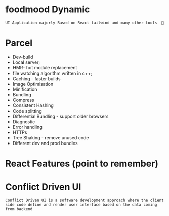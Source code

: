 # foodmood Dynamic
    UI Application majorly Based on React tailwind and many other tools  🚀



# Parcel
- Dev-build
- Local server;
- HMR- hot module replacement
- file watching algorithm written in c++;
- Caching - faster builds
- Image Optimisation
- Minification
- Bundling
- Compress
- Consistent Hashing
- Code splitting
- Differential Bundling - support older browsers
- Diagnostic
- Error handling
- HTTPs
- Tree Shaking - remove unused code
- Different dev and prod bundles


 # React Features   (point to remember)

 #  Conflict Driven UI 
    Conflict Driven UI is a software development approach where the client side code define and render user interface based on the data coming from backend

